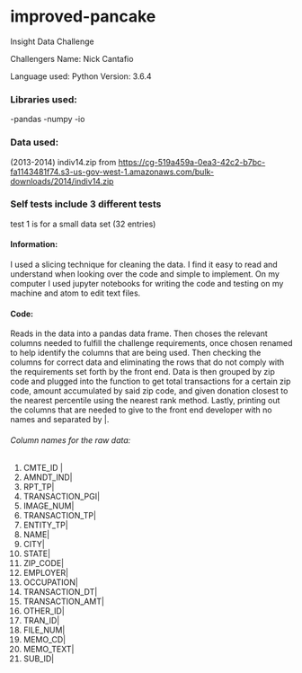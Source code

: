 # improved-pancake
Insight Data Challenge

Challengers Name: Nick Cantafio

Language used: Python
Version: 3.6.4

### Libraries used:
-pandas
-numpy
-io

### Data used:
(2013-2014)
indiv14.zip from https://cg-519a459a-0ea3-42c2-b7bc-fa1143481f74.s3-us-gov-west-1.amazonaws.com/bulk-downloads/2014/indiv14.zip

### Self tests include 3 different tests
test 1 is for a small data set (32 entries)

#### Information:
I used a slicing technique for cleaning the data. I find it easy to read and understand when looking over the code and simple to implement. On my computer I used jupyter notebooks for writing the code and testing on my machine and atom to edit text files.

 #### Code:
Reads in the data into a pandas data frame. Then choses the relevant columns needed to fulfill the challenge requirements, once chosen renamed to help identify the columns that are being used. Then checking the columns for correct data and eliminating the rows that do not comply with the requirements set forth by the front end. Data is then grouped by zip code and plugged into the function to get total transactions for a certain zip code, amount accumulated by said zip code, and given donation closest to the nearest percentile using the nearest rank method. Lastly, printing out the columns that are needed to give to the front end developer with no names and separated by |.



###### Column names for the raw data:
1. CMTE_ID |
2. AMNDT_IND|
3.	RPT_TP|
4. TRANSACTION_PGI|
5. IMAGE_NUM|
6. TRANSACTION_TP|
7. ENTITY_TP|
8.	NAME|
9. CITY|
10.	STATE|
11.	ZIP_CODE|
12.	EMPLOYER|
13.	OCCUPATION|
14.	TRANSACTION_DT|
15. TRANSACTION_AMT|
16.	OTHER_ID|
17.	TRAN_ID|
18.	FILE_NUM|
19.	MEMO_CD|
20.	MEMO_TEXT|
21.	SUB_ID|
